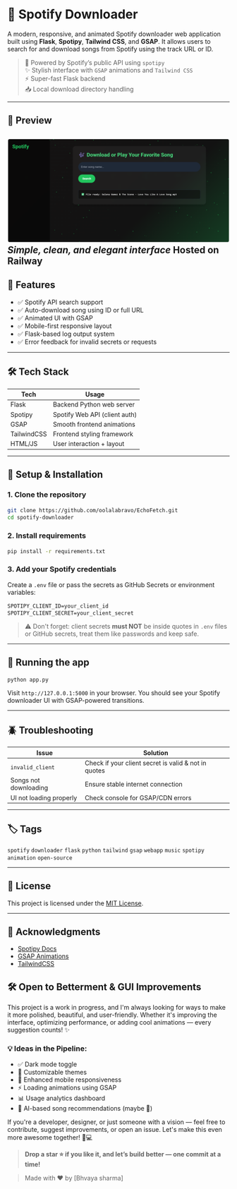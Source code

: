 
# 🎵 Spotify Downloader

A modern, responsive, and animated Spotify downloader web application built using **Flask**, **Spotipy**, **Tailwind CSS**, and **GSAP**. It allows users to search for and download songs from Spotify using the track URL or ID.  

> 🔐 Powered by Spotify’s public API using `spotipy`  
> ✨ Stylish interface with `GSAP` animations and `Tailwind CSS`  
> ⚡ Super-fast Flask backend  
> 📥 Local download directory handling  

---

## 📸 Preview

[![Website Preview](preview.PNG)](https://echofetch-production.up.railway.app/)
*Simple, clean, and elegant interface*
Hosted on Railway 
---

## 🚀 Features

- ✅ Spotify API search support  
- ✅ Auto-download song using ID or full URL  
- ✅ Animated UI with GSAP  
- ✅ Mobile-first responsive layout  
- ✅ Flask-based log output system  
- ✅ Error feedback for invalid secrets or requests

---

## 🛠️ Tech Stack

| Tech       | Usage                          |
|------------|--------------------------------|
| Flask      | Backend Python web server      |
| Spotipy    | Spotify Web API (client auth)  |
| GSAP       | Smooth frontend animations     |
| TailwindCSS| Frontend styling framework     |
| HTML/JS    | User interaction + layout      |

---

## 🔐 Setup & Installation

### 1. Clone the repository

```bash
git clone https://github.com/oolalabravo/EchoFetch.git
cd spotify-downloader
````

### 2. Install requirements

```bash
pip install -r requirements.txt
```

### 3. Add your Spotify credentials

Create a `.env` file or pass the secrets as GitHub Secrets or environment variables:

```
SPOTIPY_CLIENT_ID=your_client_id
SPOTIPY_CLIENT_SECRET=your_client_secret
```

> ⚠️ Don't forget: client secrets **must NOT** be inside quotes in `.env` files or GitHub secrets, treat them like passwords and keep safe.

---

## 🔧 Running the app

```bash
python app.py
```

Visit `http://127.0.0.1:5000` in your browser.
You should see your Spotify downloader UI with GSAP-powered transitions.

---

## 🪲 Troubleshooting

| Issue                   | Solution                                             |
| ----------------------- | ---------------------------------------------------- |
| `invalid_client`        | Check if your client secret is valid & not in quotes |
| Songs not downloading   | Ensure stable internet connection                 |
| UI not loading properly | Check console for GSAP/CDN errors                    |

---

## 🏷️ Tags

`spotify` `downloader` `flask` `python` `tailwind` `gsap` `webapp` `music` `spotipy` `animation` `open-source`

---

## 📄 License

This project is licensed under the [MIT License](./LICENSE).

---

## 🙌 Acknowledgments

* [Spotipy Docs](https://spotipy.readthedocs.io/)
* [GSAP Animations](https://greensock.com/gsap/)
* [TailwindCSS](https://tailwindcss.com/)



## 🛠️ Open to Betterment & GUI Improvements

This project is a work in progress, and I'm always looking for ways to make it more polished, beautiful, and user-friendly. Whether it's improving the interface, optimizing performance, or adding cool animations — every suggestion counts! ✨

### 💡 Ideas in the Pipeline:

* ✅ Dark mode toggle
* 🎨 Customizable themes
* 📱 Enhanced mobile responsiveness
* ⚡ Loading animations using GSAP
* 📊 Usage analytics dashboard
* 🧠 AI-based song recommendations (maybe 👀)

If you're a developer, designer, or just someone with a vision — feel free to contribute, suggest improvements, or open an issue. Let's make this even more awesome together! 🤝💻

> **Drop a star ⭐ if you like it, and let’s build better — one commit at a time!**



> Made with ❤️ by \[Bhvaya sharma]

